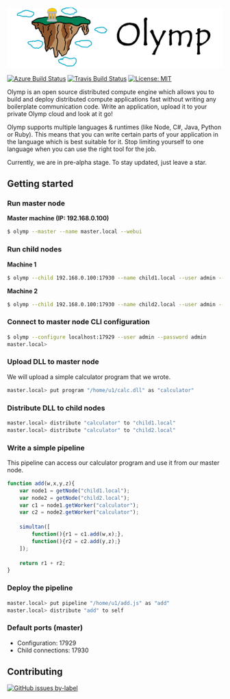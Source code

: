 ![](/assets/logo-wide.png)

<!-- Badges here -->
[![Azure Build Status](https://dev.azure.com/arielsimulevski0813/arielsimulevski/_apis/build/status/Azer0s.Olymp?branchName=dev)](https://dev.azure.com/arielsimulevski0813/arielsimulevski/_build/latest?definitionId=1&branchName=dev)  [![Travis Build Status](https://travis-ci.org/Azer0s/Olymp.svg?branch=dev)](https://travis-ci.org/Azer0s/Olymp)  [![License: MIT](https://img.shields.io/badge/License-MIT-yellow.svg)](https://github.com/Azer0s/Olymp/blob/master/README.md)

Olymp is an open source distributed compute engine which allows you to build and deploy distributed compute applications fast without writing any boilerplate communication code. Write an application, upload it to your private Olymp cloud and look at it go!

Olymp supports multiple languages & runtimes (like Node, C#, Java, Python or Ruby). This means that you can write certain parts of your application in the language which is best suitable for it. Stop limiting yourself to one language when you can use the right tool for the job.

Currently, we are in pre-alpha stage. To stay updated, just leave a star.

## Getting started

### Run master node

**Master machine (IP: 192.168.0.100)**

```bash
$ olymp --master --name master.local --webui
```

### Run child nodes

**Machine 1**

```bash
$ olymp --child 192.168.0.100:17930 --name child1.local --user admin --password admin
```

**Machine 2**

```bash
$ olymp --child 192.168.0.100:17930 --name child2.local --user admin --password admin
```

### Connect to master node CLI configuration

```bash
$ olymp --configure localhost:17929 --user admin --password admin
master.local>
```

### Upload DLL to master node

We will upload a simple calculator program that we wrote.

```bash
master.local> put program "/home/u1/calc.dll" as "calculator"
```

### Distribute DLL to child nodes

```bash
master.local> distribute "calculator" to "child1.local"
master.local> distribute "calculator" to "child2.local"
```

### Write a simple pipeline

This pipeline can access our calculator program and use it from our master node.

```js
function add(w,x,y,z){
    var node1 = getNode("child1.local");
    var node2 = getNode("child2.local");
    var c1 = node1.getWorker("calculator");
    var c2 = node2.getWorker("calculator");
    
    simultan([
        function(){r1 = c1.add(w,x);},
        function(){r2 = c2.add(y,z);}
    ]);
    
    return r1 + r2;
}
```

### Deploy the pipeline

```bash
master.local> put pipeline "/home/u1/add.js" as "add"
master.local> distribute "add" to self
```

### Default ports (master)

* Configuration: 17929
* Child connections: 17930

## Contributing

[![GitHub issues by-label](https://img.shields.io/github/issues/Azer0s/Olymp/good%20first%20issue.svg)](https://img.shields.io/github/issues/Azer0s/Olymp/good%20first%20issue.svg)
